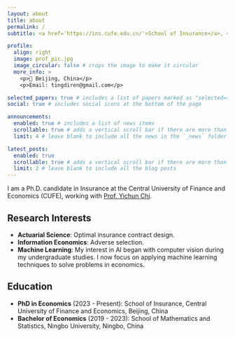 ```yaml
---
layout: about
title: about
permalink: /
subtitle: <a href='https://ins.cufe.edu.cn/'>School of Insurance</a>, <a href='http://en.cufe.edu.cn/'>Central University of Finance and Economics</a>

profile:
  align: right
  image: prof_pic.jpg
  image_circular: false # crops the image to make it circular
  more_info: >
    <p>📍 Beijing, China</p>
    <p>Email: tingdiren@gmail.com</p>

selected_papers: true # includes a list of papers marked as "selected={true}"
social: true # includes social icons at the bottom of the page

announcements:
  enabled: true # includes a list of news items
  scrollable: true # adds a vertical scroll bar if there are more than 3 news items
  limit: 4 # leave blank to include all the news in the `_news` folder

latest_posts:
  enabled: true
  scrollable: true # adds a vertical scroll bar if there are more than 3 new posts items
  limit: 2 # leave blank to include all the blog posts
---
```


I am a Ph.D. candidate in Insurance at the Central University of Finance and Economics (CUFE), working with  [Prof. Yichun Chi](https://scholar.google.com/citations?user=EX1oHyEAAAAJ).

## Research Interests

<!-- My research focuses on: -->
- **Actuarial Science**: Optimal insurance contract design.
- **Information Economics**: Adverse selection.
- **Machine Learning**: My interest in AI began with computer vision during my undergraduate studies. I now focus on applying machine learning techniques to solve problems in economics.

## Education

- **PhD in Economics** (2023 - Present): School of Insurance, Central University of Finance and Economics, Beijing, China
- **Bachelor of Economics** (2019 - 2023): School of Mathematics and Statistics, Ningbo University, Ningbo, China

<!-- ## Experience

I have served as a Course Assistant for various mathematics and statistics courses at Ningbo University, including Mathematical Statistics and Probability Theory. -->

<!-- ## Publications

My research has been published in prestigious journals such as IEEE Transactions on Geoscience and Remote Sensing. You can find more details on my [Google Scholar](https://scholar.google.com/citations?hl=en&user=xT2aF08AAAAJ), [ResearchGate](https://www.researchgate.net/profile/Tingdi-Ren), and [ORCID](https://orcid.org/0000-0002-3362-2370) profiles. -->
